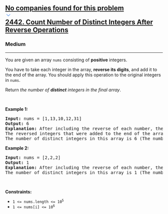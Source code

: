 <h2><a href="https://leetcode.com/problems/count-number-of-distinct-integers-after-reverse-operations/"><div id="big-omega-company-tags"><div id="big-omega-topbar"><div class="companyTagsContainer" style="overflow-x: scroll; flex-wrap: nowrap;"><div class="companyTagsContainer--tag">No companies found for this problem</div></div><div class="companyTagsContainer--chevron"><div><svg version="1.1" id="icon" xmlns="http://www.w3.org/2000/svg" xmlns:xlink="http://www.w3.org/1999/xlink" x="0px" y="0px" viewBox="0 0 32 32" fill="#4087F1" xml:space="preserve" style="width: 20px; --darkreader-inline-fill: #4aa0f2;" data-darkreader-inline-fill=""><polygon points="16,22 6,12 7.4,10.6 16,19.2 24.6,10.6 26,12 "></polygon><rect id="_x3C_Transparent_Rectangle_x3E_" class="st0" fill="none" width="32" height="32"></rect></svg></div></div></div></div>2442. Count Number of Distinct Integers After Reverse Operations</a></h2><h3>Medium</h3><hr><div><p>You are given an array <code>nums</code> consisting of <strong>positive</strong> integers.</p>

<p>You have to take each integer in the array, <strong>reverse its digits</strong>, and add it to the end of the array. You should apply this operation to the original integers in <code>nums</code>.</p>

<p>Return <em>the number of <strong>distinct</strong> integers in the final array</em>.</p>

<p>&nbsp;</p>
<p><strong class="example">Example 1:</strong></p>

<pre><strong>Input:</strong> nums = [1,13,10,12,31]
<strong>Output:</strong> 6
<strong>Explanation:</strong> After including the reverse of each number, the resulting array is [1,13,10,12,31,<u>1,31,1,21,13</u>].
The reversed integers that were added to the end of the array are underlined. Note that for the integer 10, after reversing it, it becomes 01 which is just 1.
The number of distinct integers in this array is 6 (The numbers 1, 10, 12, 13, 21, and 31).</pre>

<p><strong class="example">Example 2:</strong></p>

<pre><strong>Input:</strong> nums = [2,2,2]
<strong>Output:</strong> 1
<strong>Explanation:</strong> After including the reverse of each number, the resulting array is [2,2,2,<u>2,2,2</u>].
The number of distinct integers in this array is 1 (The number 2).
</pre>

<p>&nbsp;</p>
<p><strong>Constraints:</strong></p>

<ul>
	<li><code>1 &lt;= nums.length &lt;= 10<sup>5</sup></code></li>
	<li><code>1 &lt;= nums[i] &lt;= 10<sup>6</sup></code></li>
</ul>
</div>